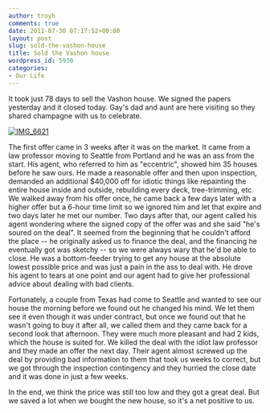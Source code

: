 ```yaml
---
author: troyh
comments: true
date: 2011-07-30 07:17:52+00:00
layout: post
slug: sold-the-vashon-house
title: Sold the Vashon house
wordpress_id: 5930
categories:
- Our Life
---
```


It took just 78 days to sell the Vashon house. We signed the papers yesterday and it closed today. Gay's dad and aunt are here visiting so they shared champagne with us to celebrate.

[![IMG_6621](http://farm7.static.flickr.com/6130/5995200951_bd4780d6ba.jpg)](http://www.flickr.com/photos/troyh/5995200951/)

<!-- more -->The first offer came in 3 weeks after it was on the market. It came from a law professor moving to Seattle from Portland and he was an ass from the start. His agent, who referred to him as "eccentric", showed him 35 houses before he saw ours. He made a reasonable offer and then upon inspection, demanded an additional $40,000 off for idiotic things like repainting the entire house inside and outside, rebuilding every deck, tree-trimming, etc. We walked away from his offer once, he came back a few days later with a higher offer but a 6-hour time limit so we ignored him and let that expire and two days later he met our number. Two days after that, our agent called his agent wondering where the signed copy of the offer was and she said "he's soured on the deal". It seemed from the beginning that he couldn't afford the place -- he originally asked us to finance the deal, and the financing he eventually got was sketchy -- so we were always wary that he'd be able to close. He was a bottom-feeder trying to get any house at the absolute lowest possible price and was just a pain in the ass to deal with. He drove his agent to tears at one point and our agent had to give her professional advice about dealing with bad clients.

Fortunately, a couple from Texas had come to Seattle and wanted to see our house the morning before we found out he changed his mind. We let them see it even though it was under contract, but once we found out that he wasn't going to buy it after all, we called them and they came back for a second look that afternoon. They were much more pleasant and had 2 kids, which the house is suited for. We killed the deal with the idiot law professor and they made an offer the next day. Their agent almost screwed up the deal by providing bad information to them that took us weeks to correct, but we got through the inspection contingency and they hurried the close date and it was done in just a few weeks.

In the end, we think the price was still too low and they got a great deal. But we saved a lot when we bought the new house, so it's a net positive to us.
